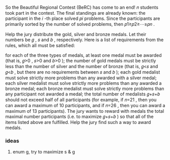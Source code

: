 So the Beautiful Regional Contest (BeRC) has come to an end! 𝑛
 students took part in the contest. The final standings are already known: the participant in the 𝑖
-th place solved 𝑝𝑖
 problems. Since the participants are primarily sorted by the number of solved problems, then 𝑝1≥𝑝2≥⋯≥𝑝𝑛
.

Help the jury distribute the gold, silver and bronze medals. Let their numbers be 𝑔
, 𝑠
 and 𝑏
, respectively. Here is a list of requirements from the rules, which all must be satisfied:

for each of the three types of medals, at least one medal must be awarded (that is, 𝑔>0
, 𝑠>0
 and 𝑏>0
);
the number of gold medals must be strictly less than the number of silver and the number of bronze (that is, 𝑔<𝑠
 and 𝑔<𝑏
, but there are no requirements between 𝑠
 and 𝑏
);
each gold medalist must solve strictly more problems than any awarded with a silver medal;
each silver medalist must solve strictly more problems than any awarded a bronze medal;
each bronze medalist must solve strictly more problems than any participant not awarded a medal;
the total number of medalists 𝑔+𝑠+𝑏
 should not exceed half of all participants (for example, if 𝑛=21
, then you can award a maximum of 10
 participants, and if 𝑛=26
, then you can award a maximum of 13
 participants).
The jury wants to reward with medals the total maximal number participants (i.e. to maximize 𝑔+𝑠+𝑏
) so that all of the items listed above are fulfilled. Help the jury find such a way to award medals.

### ideas
1. enum g, try to maximize s & g